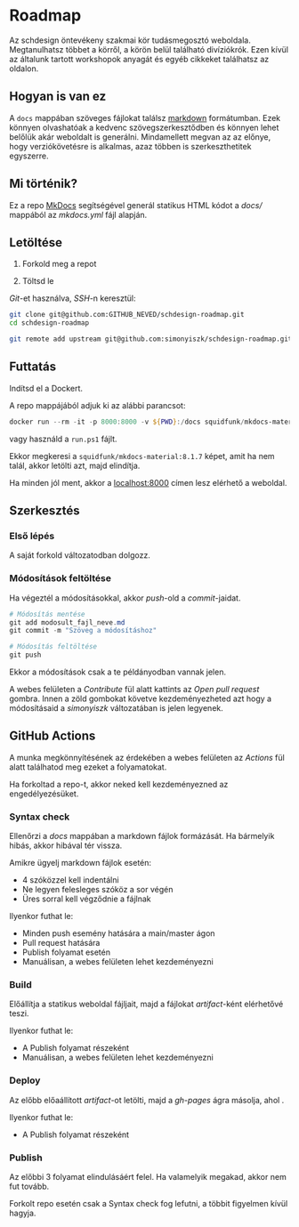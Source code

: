 # Roadmap

Az schdesign öntevékeny szakmai kör tudásmegosztó weboldala. Megtanulhatsz többet a körről, a körön belül található divíziókrók. Ezen kívül az általunk tartott workshopok anyagát és egyéb cikkeket találhatsz az oldalon.

## Hogyan is van ez

A `docs` mappában szöveges fájlokat találsz [markdown](https://www.markdownguide.org/cheat-sheet/) formátumban. Ezek könnyen olvashatóak a kedvenc szövegszerkesztődben és könnyen lehet belőlük akár weboldalt is generálni. Mindamellett megvan az az előnye, hogy verziókövetésre is alkalmas, azaz többen is szerkeszthetitek egyszerre.

## Mi történik?

Ez a repo [MkDocs](https://www.mkdocs.org/) segítségével generál statikus HTML kódot a *docs/* mappából az *mkdocs.yml* fájl alapján.

## Letöltése

1. Forkold meg a repot

2. Töltsd le

*Git*-et használva, *SSH*-n keresztül:

```bash
git clone git@github.com:GITHUB_NEVED/schdesign-roadmap.git
cd schdesign-roadmap

git remote add upstream git@github.com:simonyiszk/schdesign-roadmap.git
```

## Futtatás

Indítsd el a Dockert.

A repo mappájából adjuk ki az alábbi parancsot:

```powershell
docker run --rm -it -p 8000:8000 -v ${PWD}:/docs squidfunk/mkdocs-material:8.1.7
```

vagy használd a `run.ps1` fájlt.

Ekkor megkeresi a `squidfunk/mkdocs-material:8.1.7` képet, amit ha nem talál, akkor letölti azt, majd elindítja.

Ha minden jól ment, akkor a [localhost:8000](https://localhost:8000/) címen lesz elérhető a weboldal.

## Szerkesztés

### Első lépés

A saját forkold változatodban dolgozz.

### Módosítások feltöltése

Ha végeztél a módosításokkal, akkor *push*-old a *commit*-jaidat.

```powershell
# Módosítás mentése
git add modosult_fajl_neve.md
git commit -m "Szöveg a módosításhoz"

# Módosítás feltöltése
git push
```

Ekkor a módosítások csak a te példányodban vannak jelen.

A webes felületen a *Contribute* fül alatt kattints az *Open pull request* gombra. Innen a zöld gombokat követve kezdeményezheted azt hogy a módosításaid a *simonyiszk* változatában is jelen legyenek.

## GitHub Actions

A munka megkönnyítésének az érdekében a webes felületen az *Actions* fül alatt találhatod meg ezeket a folyamatokat.

Ha forkoltad a repo-t, akkor neked kell kezdeményezned az engedélyezésüket.

### Syntax check

Ellenőrzi a *docs* mappában a markdown fájlok formázását. Ha bármelyik hibás, akkor hibával tér vissza.

Amikre ügyelj markdown fájlok esetén:

- 4 szóközzel kell indentálni
- Ne legyen felesleges szóköz a sor végén
- Üres sorral kell végződnie a fájlnak

Ilyenkor futhat le:

- Minden push esemény hatására a main/master ágon
- Pull request hatására
- Publish folyamat esetén
- Manuálisan, a webes felületen lehet kezdeményezni

### Build

Előállítja a statikus weboldal fájljait, majd a fájlokat *artifact*-ként elérhetővé teszi.

Ilyenkor futhat le:

- A Publish folyamat részeként
- Manuálisan, a webes felületen lehet kezdeményezni

### Deploy

Az előbb előaállított *artifact*-ot letölti, majd a *gh-pages* ágra másolja, ahol .

Ilyenkor futhat le:

- A Publish folyamat részeként

### Publish

Az előbbi 3 folyamat elindulásáért felel. Ha valamelyik megakad, akkor nem fut tovább.

Forkolt repo esetén csak a Syntax check fog lefutni, a többit figyelmen kívül hagyja.
